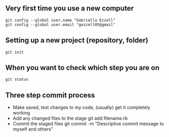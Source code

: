 Very first time you use a new computer
--------------------------------------

    git config --global user.name "Gabriella Ezzell"
    git config --global user.email "gezzell05@gmail"

Setting up a new project (repository, folder)
---------------------------------------------

    git init

When you want to check which step you are on
--------------------------------------------

    git status

Three step commit process
-------------------------

* Make saved, test changes to my code, (usually) get it completely working
* Add any changed files to the stage
    git add filename.rb
* Commit the staged files
    git commit -m "Descriptive commit message to myself and others"

